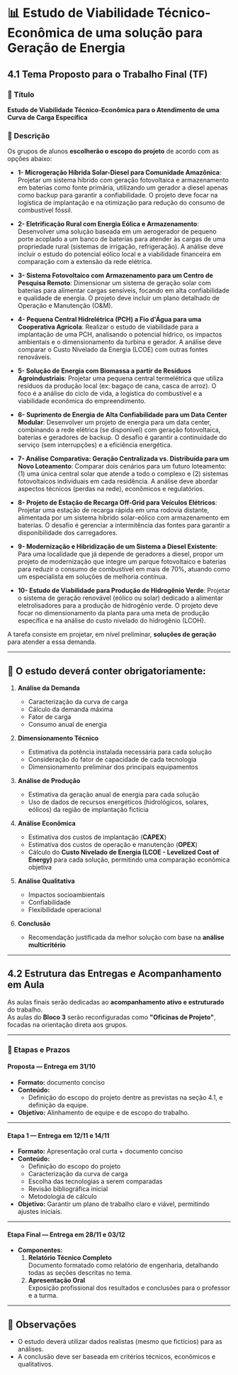 # 📊 Estudo de Viabilidade Técnico-Econômica de uma solução para Geração de Energia

## 4.1 Tema Proposto para o Trabalho Final (TF)

### 📌 Título
**Estudo de Viabilidade Técnico-Econômica para o Atendimento de uma Curva de Carga Específica**

### 📝 Descrição
Os grupos de alunos **escolherão o escopo do projeto** de acordo com as opções abaixo:

- **1- Microgeração Híbrida Solar-Diesel para Comunidade Amazônica**: Projetar um sistema híbrido com geração fotovoltaica e armazenamento em baterias como fonte primária, utilizando um gerador a diesel apenas como backup para garantir a confiabilidade. O projeto deve focar na logística de implantação e na otimização para redução do consumo de combustível fóssil.

- **2- Eletrificação Rural com Energia Eólica e Armazenamento**: Desenvolver uma solução baseada em um aerogerador de pequeno porte acoplado a um banco de baterias para atender às cargas de uma propriedade rural (sistemas de irrigação, refrigeração). A análise deve incluir o estudo do potencial eólico local e a viabilidade financeira em comparação com a extensão da rede elétrica.   

- **3- Sistema Fotovoltaico com Armazenamento para um Centro de Pesquisa Remoto**: Dimensionar um sistema de geração solar com baterias para alimentar cargas sensíveis, focando em alta confiabilidade e qualidade de energia. O projeto deve incluir um plano detalhado de Operação e Manutenção (O&M).   

- **4- Pequena Central Hidrelétrica (PCH) a Fio d'Água para uma Cooperativa Agrícola**: Realizar o estudo de viabilidade para a implantação de uma PCH, analisando o potencial hídrico, os impactos ambientais e o dimensionamento da turbina e gerador. A análise deve comparar o Custo Nivelado da Energia (LCOE) com outras fontes renováveis.

- **5- Solução de Energia com Biomassa a partir de Resíduos Agroindustriais**: Projetar uma pequena central termelétrica que utiliza resíduos da produção local (ex: bagaço de cana, casca de arroz). O foco é a análise do ciclo de vida, a logística do combustível e a viabilidade econômica do empreendimento.

- **6- Suprimento de Energia de Alta Confiabilidade para um Data Center Modular**: Desenvolver um projeto de energia para um data center, combinando a rede elétrica (se disponível) com geração fotovoltaica, baterias e geradores de backup. O desafio é garantir a continuidade do serviço (sem interrupções) e a eficiência energética.

- **7- Análise Comparativa: Geração Centralizada vs. Distribuída para um Novo Loteamento**: Comparar dois cenários para um futuro loteamento: (1) uma única central solar que atende a todo o complexo e (2) sistemas fotovoltaicos individuais em cada residência. A análise deve abordar aspectos técnicos (perdas na rede), econômicos e regulatórios.   

- **8- Projeto de Estação de Recarga Off-Grid para Veículos Elétricos**: Projetar uma estação de recarga rápida em uma rodovia distante, alimentada por um sistema híbrido solar-eólico com armazenamento em baterias. O desafio é gerenciar a intermitência das fontes para garantir a disponibilidade dos carregadores.

- **9- Modernização e Hibridização de um Sistema a Diesel Existente**: Para uma localidade que já depende de geradores a diesel, propor um projeto de modernização que integre um parque fotovoltaico e baterias para reduzir o consumo de combustível em mais de 70%, atuando como um especialista em soluções de melhoria contínua.

- **10- Estudo de Viabilidade para Produção de Hidrogênio Verde**: Projetar o sistema de geração renovável (eólico ou solar) dedicado a alimentar eletrolisadores para a produção de hidrogênio verde. O projeto deve focar no dimensionamento da planta para uma meta de produção específica e na análise do custo nivelado do hidrogênio (LCOH).

A tarefa consiste em projetar, em nível preliminar, **soluções de geração** para atender a essa demanda.

---

## 📑 O estudo deverá conter obrigatoriamente:

1. **Análise da Demanda**
   - Caracterização da curva de carga
   - Cálculo da demanda máxima
   - Fator de carga
   - Consumo anual de energia

2. **Dimensionamento Técnico**
   - Estimativa da potência instalada necessária para cada solução
   - Consideração do fator de capacidade de cada tecnologia
   - Dimensionamento preliminar dos principais equipamentos

3. **Análise de Produção**
   - Estimativa da geração anual de energia para cada solução
   - Uso de dados de recursos energéticos (hidrológicos, solares, eólicos) da região de implantação fictícia

4. **Análise Econômica**
   - Estimativa dos custos de implantação (**CAPEX**)
   - Estimativa dos custos de operação e manutenção (**OPEX**)
   - Cálculo do **Custo Nivelado de Energia (LCOE - Levelized Cost of Energy)** para cada solução, permitindo uma comparação econômica objetiva

5. **Análise Qualitativa**
   - Impactos socioambientais
   - Confiabilidade
   - Flexibilidade operacional

6. **Conclusão**
   - Recomendação justificada da melhor solução com base na **análise multicritério**

---

## 4.2 Estrutura das Entregas e Acompanhamento em Aula

As aulas finais serão dedicadas ao **acompanhamento ativo e estruturado** do trabalho.  
As aulas do **Bloco 3** serão reconfiguradas como **"Oficinas de Projeto"**, focadas na orientação direta aos grupos.

---

### 📅 Etapas e Prazos

#### **Proposta** — Entrega em **31/10**
- **Formato:** documento conciso
- **Conteúdo:**
  - Definição do escopo do projeto dentre as previstas na seção 4.1, e definição da equipe.
- **Objetivo:** Alinhamento de equipe e de escopo do trabalho.

---

#### **Etapa 1** — Entrega em **12/11** e **14/11**
- **Formato:** Apresentação oral curta + documento conciso
- **Conteúdo:**
  - Definição do escopo do projeto
  - Caracterização da curva de carga
  - Escolha das tecnologias a serem comparadas
  - Revisão bibliográfica inicial
  - Metodologia de cálculo
- **Objetivo:** Garantir um plano de trabalho claro e viável, permitindo ajustes iniciais.

---

#### **Etapa Final** — Entrega em **28/11** e **03/12**
- **Componentes:**
  1. **Relatório Técnico Completo**  
     Documento formatado como relatório de engenharia, detalhando todas as seções descritas no tema.
  2. **Apresentação Oral**  
     Exposição profissional dos resultados e conclusões para o professor e a turma.

---

## 📌 Observações
- O estudo deverá utilizar dados realistas (mesmo que fictícios) para as análises.
- A conclusão deve ser baseada em critérios técnicos, econômicos e qualitativos.

